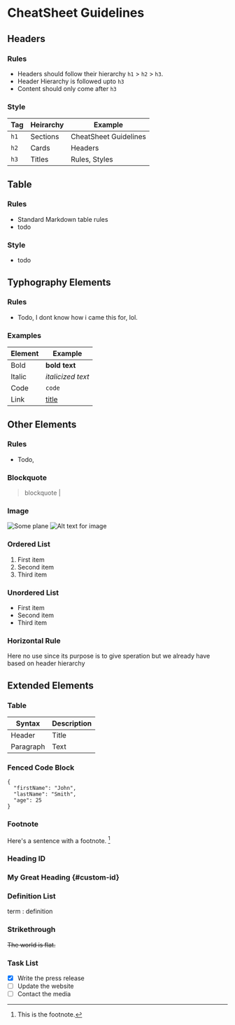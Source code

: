 # CheatSheet Guidelines

## Headers

### Rules
- Headers should follow their hierarchy `h1` > `h2` > `h3`.
- Header Hierarchy is followed upto `h3`
- Content should only come after `h3`

### Style
| Tag  | Heirarchy | Example               |
| ---- | --------- | --------------------- |
| `h1` | Sections  | CheatSheet Guidelines |
| `h2` | Cards     | Headers               |
| `h3` | Titles    | Rules, Styles         |


## Table

### Rules
- Standard Markdown table rules
- todo

### Style
- todo

## Typhography Elements

### Rules
- Todo, I dont know how i came this for, lol.

### Examples
| Element | Example                          |
| ------- | -------------------------------- |
| Bold    | **bold text**                    |
| Italic  | *italicized text*                |
| Code    | `code`                           |
| Link    | [title](https://www.example.com) |

## Other Elements

### Rules
- Todo,

### Blockquote 
> blockquote                                                                         |

### Image
![Some plane](https://homepages.cae.wisc.edu/~ece533/images/airplane.png)
![Alt text for image](broken_link)

### Ordered List 	
1. First item
2. Second item
3. Third item

### Unordered List 	
- First item
- Second item
- Third item

### Horizontal Rule 	
Here no use since its purpose is to give speration but we already have based on header hierarchy

## Extended Elements

### Table
| Syntax    | Description |
| --------- | ----------- |
| Header    | Title       |
| Paragraph | Text        |

### Fenced Code Block

```
{
  "firstName": "John",
  "lastName": "Smith",
  "age": 25
}
```
### Footnote
Here's a sentence with a footnote. [^1]

[^1]: This is the footnote.

### Heading ID 	
### My Great Heading {#custom-id}

### Definition List
term
: definition

### Strikethrough 	
~~The world is flat.~~

### Task List 	
- [x] Write the press release
- [ ] Update the website
- [ ] Contact the media 